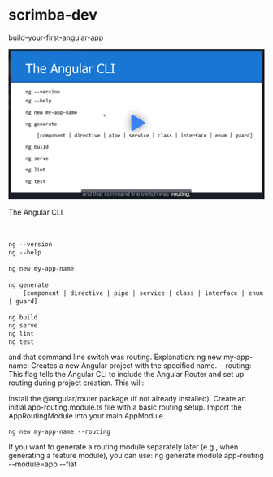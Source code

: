 
# scrimba-dev

build-your-first-angular-app

![alt text](TheAngularCLI.png)


The Angular CLI

```


ng --version
ng --help

ng new my-app-name

ng generate
    [component | directive | pipe | service | class | interface | enum | guard]

ng build
ng serve
ng lint
ng test

```
and that command line switch was routing.
Explanation:
ng new my-app-name: Creates a new Angular project with the specified name.
--routing: This flag tells the Angular CLI to include the Angular Router and set up routing during project creation.
This will:

Install the @angular/router package (if not already installed).
Create an initial app-routing.module.ts file with a basic routing setup.
Import the AppRoutingModule into your main AppModule.
```
ng new my-app-name --routing
```
If you want to generate a routing module separately later (e.g., when generating a feature module), you can use:
ng generate module app-routing --module=app --flat
